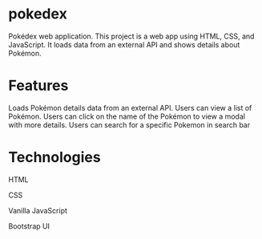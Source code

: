 # pokedex
Pokédex web application. This project is a web app using HTML, CSS, and JavaScript. It loads data from an external API and shows details about Pokémon.

# Features
Loads Pokémon details data from an external API.
Users can view a list of Pokémon.
Users can click on the name of the Pokémon to view a modal with more details.
Users can search for a specific Pokemon in search bar

# Technologies
HTML

CSS

Vanilla JavaScript

Bootstrap UI
